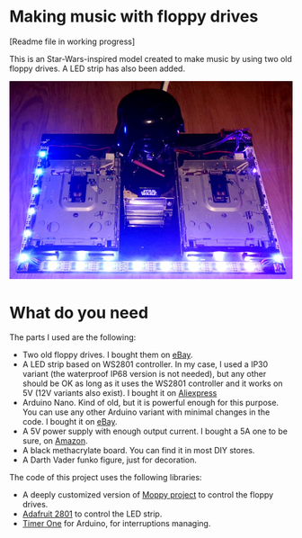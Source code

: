 # Making music with floppy drives

[Readme file in working progress]

This is an Star-Wars-inspired model created to make music by using two old floppy drives. A LED strip has also been added.

![Model image](/image/01_floppy_music_model.jpg)


# What do you need
The parts I used are the following:
- Two old floppy drives. I bought them on [eBay](https://www.ebay.com/).
- A LED strip based on WS2801 controller. In my case, I used a IP30 variant (the waterproof IP68 version is not needed), but any other should be OK as long as it uses the WS2801 controller and it works on 5V (12V variants also exist). I bought it on [Aliexpress](https://es.aliexpress.com/item/32794195484.html?spm=a2g0s.9042311.0.0.7f1263c0XuWP32)
- Arduino Nano. Kind of old, but it is powerful enough for this purpose. You can use any other Arduino variant with minimal changes in the code. I bought it on [eBay](https://www.ebay.com/).
- A 5V power supply with enough output current. I bought a 5A one to be sure, on [Amazon](https://www.amazon.es/gp/product/B013QWW4DO/).
- A black methacrylate board. You can find it in most DIY stores.
- A Darth Vader funko figure, just for decoration.

The code of this project uses the following libraries:

- A deeply customized version of [Moppy project](https://github.com/SammyIAm/Moppy2) to control the floppy drives.
- [Adafruit 2801](https://github.com/adafruit/Adafruit-WS2801-Library) to control the LED strip.
- [Timer One](https://playground.arduino.cc/Code/Timer1/) for Arduino, for interruptions managing.

